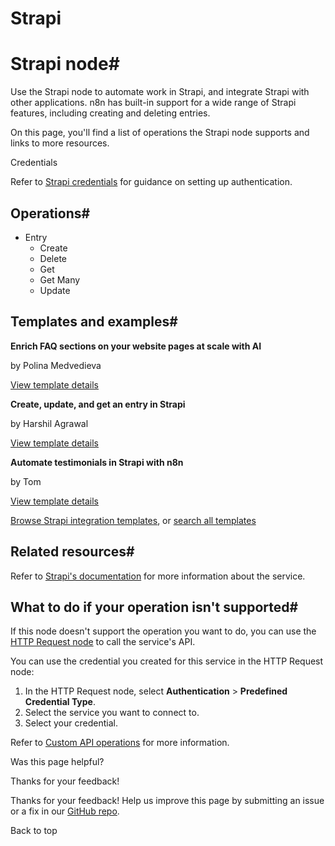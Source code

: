 # Strapi

[ ](https://github.com/n8n-io/n8n-docs/edit/main/docs/integrations/builtin/app-nodes/n8n-nodes-base.strapi.md "Edit this page")

# Strapi node#

Use the Strapi node to automate work in Strapi, and integrate Strapi with other applications. n8n has built-in support for a wide range of Strapi features, including creating and deleting entries. 

On this page, you'll find a list of operations the Strapi node supports and links to more resources.

Credentials

Refer to [Strapi credentials](../../credentials/strapi/) for guidance on setting up authentication. 

## Operations#

  * Entry
    * Create
    * Delete
    * Get
    * Get Many
    * Update



## Templates and examples#

**Enrich FAQ sections on your website pages at scale with AI**

by Polina Medvedieva

[View template details](https://n8n.io/workflows/2434-enrich-faq-sections-on-your-website-pages-at-scale-with-ai/)

**Create, update, and get an entry in Strapi**

by Harshil Agrawal

[View template details](https://n8n.io/workflows/779-create-update-and-get-an-entry-in-strapi/)

**Automate testimonials in Strapi with n8n**

by Tom

[View template details](https://n8n.io/workflows/1535-automate-testimonials-in-strapi-with-n8n/)

[Browse Strapi integration templates](https://n8n.io/integrations/strapi/), or [search all templates](https://n8n.io/workflows/)

## Related resources#

Refer to [Strapi's documentation](https://docs.strapi.io/dev-docs/api/rest) for more information about the service.

## What to do if your operation isn't supported#

If this node doesn't support the operation you want to do, you can use the [HTTP Request node](../../core-nodes/n8n-nodes-base.httprequest/) to call the service's API.

You can use the credential you created for this service in the HTTP Request node: 

  1. In the HTTP Request node, select **Authentication** > **Predefined Credential Type**.
  2. Select the service you want to connect to.
  3. Select your credential.



Refer to [Custom API operations](../../../custom-operations/) for more information.

Was this page helpful? 

Thanks for your feedback! 

Thanks for your feedback! Help us improve this page by submitting an issue or a fix in our [GitHub repo](https://github.com/n8n-io/n8n-docs). 

Back to top 
